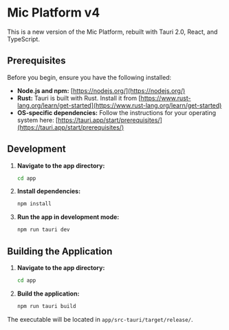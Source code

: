 # Mic Platform v4

This is a new version of the Mic Platform, rebuilt with Tauri 2.0, React, and TypeScript.

## Prerequisites

Before you begin, ensure you have the following installed:

*   **Node.js and npm:** [https://nodejs.org/](https://nodejs.org/)
*   **Rust:** Tauri is built with Rust. Install it from [https://www.rust-lang.org/learn/get-started](https://www.rust-lang.org/learn/get-started)
*   **OS-specific dependencies:** Follow the instructions for your operating system here: [https://tauri.app/start/prerequisites/](https://tauri.app/start/prerequisites/)

## Development

1.  **Navigate to the app directory:**
    ```bash
    cd app
    ```

2.  **Install dependencies:**
    ```bash
    npm install
    ```

3.  **Run the app in development mode:**
    ```bash
    npm run tauri dev
    ```

## Building the Application

1.  **Navigate to the app directory:**
    ```bash
    cd app
    ```

2.  **Build the application:**
    ```bash
    npm run tauri build
    ```

The executable will be located in `app/src-tauri/target/release/`.
